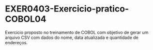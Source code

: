 # EXER0403-Exercicio-pratico-COBOL04
Exercicio proposto no treinamento de COBOL com objetivo de gerar um arquivo CSV com dados do nome, data atualizada e quantidade de endereços.
